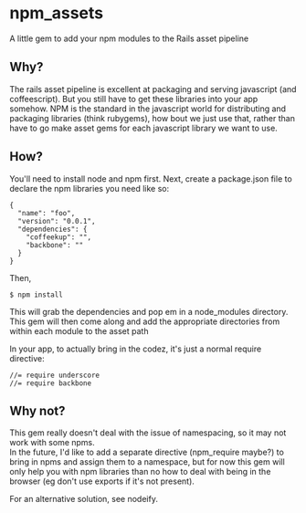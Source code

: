 # npm_assets

A little gem to add your npm modules to the Rails asset pipeline

## Why?

The rails asset pipeline is excellent at packaging and serving javascript (and coffeescript). 
But you still have to get these libraries into your app somehow.  NPM is the standard in the 
javascript world for distributing and packaging libraries (think rubygems), how bout we
just use that, rather than have to go make asset gems for each javascript library we
want to use.

## How?

You'll need to install node and npm first.  Next, create a package.json file to
declare the npm libraries you need like so:

    {
      "name": "foo",
      "version": "0.0.1",
      "dependencies": {
        "coffeekup": "",
        "backbone": ""
      }
    }
    
Then, 

    $ npm install
    
This will grab the dependencies and pop em in a node_modules directory.  This gem
will then come along and add the appropriate directories from within
each module to the asset path

In your app, to actually bring in the codez, it's just a normal require
directive:

    //= require underscore
    //= require backbone
    
## Why not?

This gem really doesn't deal with the issue of namespacing, so it may not work with some npms.  
In the future, I'd like to add a separate directive (npm_require maybe?) to bring in npms
and assign them to a namespace, but for now this gem will only help you with npm libraries than
no how to deal with being in the browser (eg don't use exports if it's not present).

For an alternative solution, see nodeify.